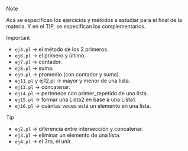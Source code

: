 > [!NOTE]  
> Acá se especifican los ejercicios y métodos a estudiar para el final de la materia. Y en el TIP, se especifican los complementarios.

> [!IMPORTANT]  
> - `ej4.pl` -> el método de los 2 primeros.
> - `ej6.pl` -> el primero y último.
> - `ej7.pl` -> contador.
> - `ej8.pl` -> suma.
> - `ej9.pl` -> promedio (con contador y suma).
> - `ej11.pl` y ej12.pl -> mayor y menor de una lista.
> - `ej13.pl` -> concatenar.
> - `ej14.pl` -> pertenece con primer_repetido de una lista.
> - `ej15.pl` -> formar una Lista2 en base a una Lista1.
> - `ej16.pl` -> cuántas veces está un elemento en una lista.

> [!TIP]
> - `ej2.pl` -> diferencia entre intersección y concatenar.
> - `ej3.pl` -> eliminar un elemento de una lista.
> - `ej4.pl` -> el 3ro, el unir.
